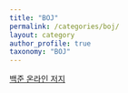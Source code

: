 ```yaml
---
title: "BOJ"
permalink: /categories/boj/
layout: category
author_profile: true
taxonomy: "BOJ"
---
```


[<u>백준 온라인 저지</u>](https://www.acmicpc.net/)